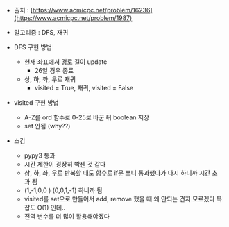 - 출처 : [https://www.acmicpc.net/problem/16236](https://www.acmicpc.net/problem/1987)

- 알고리즘 : DFS, 재귀

- DFS 구현 방법
    - 현재 좌표에서 경로 길이 update
        - 26일 경우 종료
    - 상, 하, 좌, 우로 재귀
        - visited = True, 재귀, visited = False

- visited 구현 방법
    - A-Z를 ord 함수로 0-25로 바꾼 뒤 boolean 저장
    - set 안됨 (why??)

- 소감
    - pypy3 통과
    - 시간 제한이 굉장히 빡센 것 같다
    - 상, 하, 좌, 우로 반복할 때도 함수로 if문 쓰니 통과했다가 다시 하니까 시간 초과 됨
    - (1,-1,0,0 ) (0,0,1,-1) 하니까 됨
    - visited를 set으로 만들어서 add, remove 했을 때 왜 안되는 건지 모르겠다 복잡도 O(1) 인데..
    - 전역 변수를 더 많이 활용해야겠다